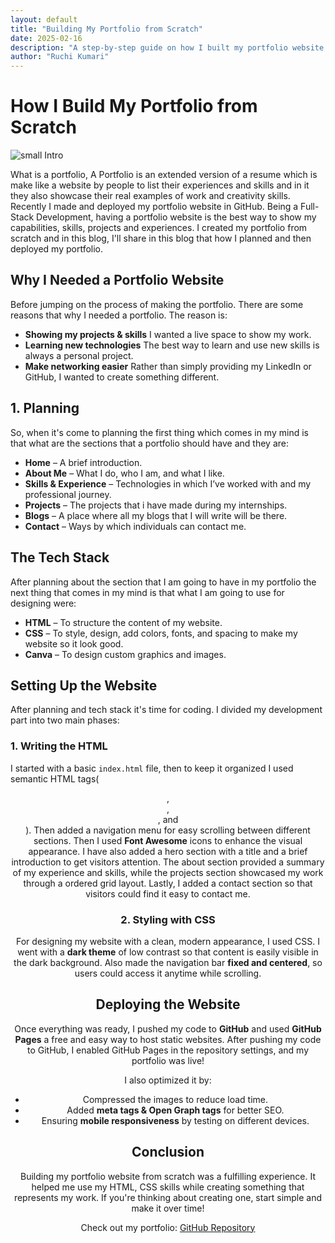 ```yaml
---
layout: default
title: "Building My Portfolio from Scratch"
date: 2025-02-16
description: "A step-by-step guide on how I built my portfolio website from scratch using HTML, CSS, and GitHub Pages."
author: "Ruchi Kumari"
---
```


# How I Build My Portfolio from Scratch

<img src="/blogs/images/portfolio.jpg" alt="small Intro">

What is a portfolio, A Portfolio is an extended version of a resume which is make like a website by people to list their experiences and skills and in it they also showcase their real examples of work and creativity skills. Recently I made and deployed my portfolio website in GitHub. Being a Full-Stack Development, having a portfolio website is the best way to show my capabilities, skills, projects and experiences. I created my portfolio from scratch and in this blog, I'll share in this blog that how I planned and then deployed my portfolio.

## Why I Needed a Portfolio Website

Before jumping on the process of making the portfolio. There are some reasons that why I needed a portfolio. The reason is:

- **Showing my projects & skills** I wanted a live space to show my work.
- **Learning new technologies** The best way to learn and use new skills is always a personal project.
- **Make networking easier** Rather than simply providing my LinkedIn or GitHub, I wanted to create something different.

## 1. Planning

So, when it's come to planning the first thing which comes in my mind is that what are the sections that a portfolio should have and they are:

- **Home** – A brief introduction.
- **About Me** – What I do, who I am, and what I like.
- **Skills & Experience** – Technologies in which I’ve worked with and my professional journey.
- **Projects** – The projects that i have made during my internships.
- **Blogs** – A place where all my blogs that I will write will be there.
- **Contact** – Ways by which individuals can contact me.

## The Tech Stack

After planning about the section that I am going to have in my portfolio the next thing that comes in my mind is that what I am going to use for designing were:

- **HTML** – To structure the content of my website.
- **CSS** – To style, design, add colors, fonts, and spacing to make my website so it look good.
- **Canva** – To design custom graphics and images.

## Setting Up the Website

After planning and tech stack it's time for coding. I divided my development part into two main phases:

### 1. Writing the HTML

I started with a basic `index.html` file, then to keep it organized I used semantic HTML tags(<header>, <nav>, <section>, and <footer>). Then added a navigation menu for easy scrolling between different sections. Then I used **Font Awesome** icons to enhance the visual appearance. I have also added a hero section with a title and a brief introduction to get visitors attention. The about section provided a summary of my experience and skills, while the projects section showcased my work through a ordered grid layout. Lastly, I added a contact section so that visitors could find it easy to contact me.

### 2. Styling with CSS

For designing my website with a clean, modern appearance, I used CSS. I went with a **dark theme** of low contrast so that content is easily visible in the dark background. Also made the navigation bar **fixed and centered**, so users could access it anytime while scrolling.

## Deploying the Website

Once everything was ready, I pushed my code to **GitHub** and used **GitHub Pages** a free and easy way to host static websites. After pushing my code to GitHub, I enabled GitHub Pages in the repository settings, and my portfolio was live!

I also optimized it by:

- Compressed the images to reduce load time.
- Added **meta tags & Open Graph tags** for better SEO.
- Ensuring **mobile responsiveness** by testing on different devices.

## Conclusion

Building my portfolio website from scratch was a fulfilling experience. It helped me use my HTML, CSS skills while creating something that represents my work. If you're thinking about creating one, start simple and make it over time!

Check out my portfolio: [GitHub Repository](https://github.com/ruchiikr)
